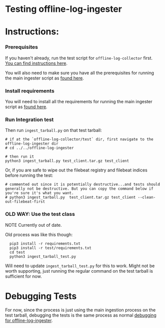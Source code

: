 # Testing offline-log-ingester

# Instructions: 
### Prerequisites 
If you haven't already, run the test script for `offline-log-collector` first. [You can find instructions here](../../offline-log-collector/test/README.md).

You will also need to make sure you have all the prerequisites for running the main ingester script as [found here](../README.md#step-10-prerequisites).

### Install requirements
You will need to install all the requirements for running the main ingester script as [found here](../README.md#step-11-install-requirements).

### Run Integration test
Then run `ingest_tarball.py` on that test tarball:

```
# if at the `offline-log-collector/test` dir, first navigate to the offline-log-ingester dir
# cd ../../offline-log-ingester

# then run it
python3 ingest_tarball.py test_client.tar.gz test_client 
```

Or, if you are safe to wipe out the filebeat registry and filebeat indices before running the test:
```
# commented out since it is potentially destructive...and tests should generally not be destructive. But you can copy the command below if you're sure it's what you want.
# python3 ingest_tarball.py  test_client.tar.gz test_client --clean-out-filebeat-first
```

### OLD WAY: Use the test class
NOTE Currently out of date.

Old process was like this though:
```
  pip3 install -r requirements.txt
  pip3 install -r test/requirements.txt
  cd test
  python3 ingest_tarball_test.py
```

Will need to update `ingest_tarball_test.py` for this to work. Might not be worth supporting, just running the regular command on the test tarball is sufficient for now.

# Debugging Tests
For now, since the process is just using the main ingestion process on the test tarball, debugging the tests is the same process as normal [debugging for offline-log-ingester](./ingestion.debugging.md). 